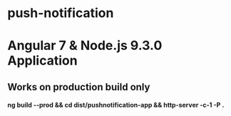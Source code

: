 # push-notification

# Angular 7 & Node.js 9.3.0 Application

## Works on production build only 
####  ng build --prod && cd dist/pushnotification-app && http-server -c-1 -P .
